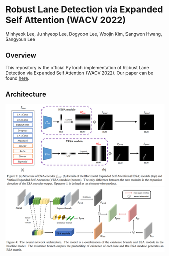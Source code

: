 # Robust Lane Detection via Expanded Self Attention (WACV 2022)
Minhyeok Lee, Junhyeop Lee, Dogyoon Lee, Woojin Kim, Sangwon Hwang, Sangyoun Lee

## Overview
This repository is the official PyTorch implementation of Robust Lane Detection via Expanded Self Attention (WACV 2022).
Our paper can be found [here](https://arxiv.org/abs/2102.07037).

## Architecture
![ESA](./ESA-module.png)
![Model](./architecture.png)
